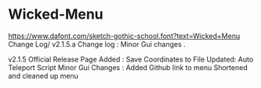 # Wicked-Menu

https://www.dafont.com/sketch-gothic-school.font?text=Wicked+Menu
Change Log/
v2.1.5.a
Change log :
Minor Gui changes .


v2.1.5
Official Release Page
Added :
Save Coordinates to File
Updated:
Auto Teleport Script 
Minor Gui Changes :
Added Github link to menu 
Shortened and cleaned up menu
